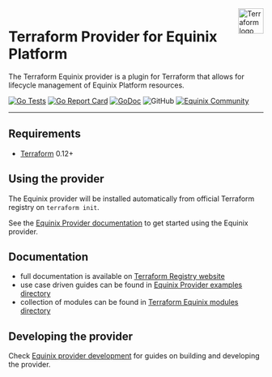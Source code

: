 <a href="https://terraform.io">
    <img src="https://cdn.rawgit.com/hashicorp/terraform-website/master/public/img/logo-hashicorp.svg" alt="Terraform logo" title="Terraform" align="right" height="50" />
</a>

# Terraform Provider for Equinix Platform

The Terraform Equinix provider is a plugin for Terraform that allows for lifecycle
management of Equinix Platform resources.

[![Go Tests](https://github.com/equinix/terraform-provider-equinix/actions/workflows/test.yml/badge.svg)](https://github.com/equinix/terraform-provider-equinix/actions/workflows/test.yml)
[![Go Report Card](https://goreportcard.com/badge/github.com/equinix/terraform-provider-equinix)](https://goreportcard.com/report/github.com/equinix/terraform-provider-equinix)
[![GoDoc](https://godoc.org/github.com/go-resty/resty?status.svg)](https://godoc.org/github.com/equinix/terraform-provider-equinix)
![GitHub](https://img.shields.io/github/license/equinix/terraform-provider-equinix)
[![Equinix Community](https://img.shields.io/badge/Equinix%20Community%20-%20%23E91C24?logo=equinixmetal&link=https%3A%2F%2Fcommunity.equinix.com)](https://community.equinix.com)

---

## Requirements

- [Terraform](https://www.terraform.io/downloads.html) 0.12+

## Using the provider

The Equinix provider will be installed automatically from official Terraform
registry on `terraform init`.

See the [Equinix Provider documentation](https://registry.terraform.io/providers/equinix/equinix/latest/docs)
to get started using the Equinix provider.

## Documentation

- full documentation is available on [Terraform Registry website](https://registry.terraform.io/providers/equinix/equinix/latest/docs)
- use case driven guides can be found in [Equinix Provider examples directory](examples/)
- collection of modules can be found in
[Terraform Equinix modules directory](modules/)

## Developing the provider

Check [Equinix provider development](DEVELOPMENT.md) for guides on building
and developing the provider.
